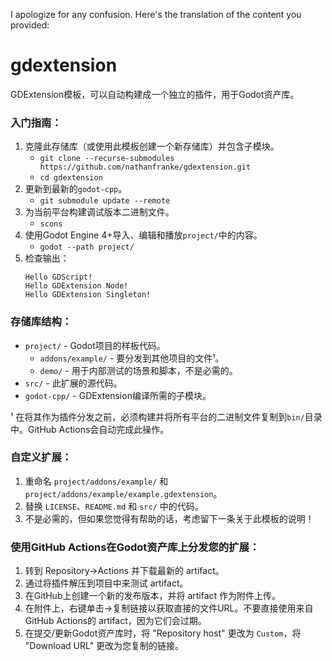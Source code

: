 I apologize for any confusion. Here's the translation of the content you provided:

# gdextension

GDExtension模板，可以自动构建成一个独立的插件，用于Godot资产库。

### 入门指南：
1. 克隆此存储库（或使用此模板创建一个新存储库）并包含子模块。
   - `git clone --recurse-submodules https://github.com/nathanfranke/gdextension.git`
   - `cd gdextension`
2. 更新到最新的`godot-cpp`。
   - `git submodule update --remote`
2. 为当前平台构建调试版本二进制文件。
   - `scons`
3. 使用Godot Engine 4+导入、编辑和播放`project/`中的内容。
   - `godot --path project/`
4. 检查输出：
   ```
   Hello GDScript!
   Hello GDExtension Node!
   Hello GDExtension Singleton!
   ```

### 存储库结构：
- `project/` - Godot项目的样板代码。
  - `addons/example/` - 要分发到其他项目的文件¹。
  - `demo/` - 用于内部测试的场景和脚本，不是必需的。
- `src/` - 此扩展的源代码。
- `godot-cpp/` - GDExtension编译所需的子模块。

¹ 在将其作为插件分发之前，必须构建并将所有平台的二进制文件复制到`bin/`目录中。GitHub Actions会自动完成此操作。

### 自定义扩展：
1. 重命名 `project/addons/example/` 和 `project/addons/example/example.gdextension`。
2. 替换 `LICENSE`、`README.md` 和 `src/` 中的代码。
3. 不是必需的，但如果您觉得有帮助的话，考虑留下一条关于此模板的说明！

### 使用GitHub Actions在Godot资产库上分发您的扩展：
1. 转到 Repository→Actions 并下载最新的 artifact。
2. 通过将插件解压到项目中来测试 artifact。
3. 在GitHub上创建一个新的发布版本，并将 artifact 作为附件上传。
4. 在附件上，右键单击→复制链接以获取直接的文件URL。不要直接使用来自GitHub Actions的 artifact，因为它们会过期。
5. 在提交/更新Godot资产库时，将 "Repository host" 更改为 `Custom`，将 "Download URL" 更改为您复制的链接。

